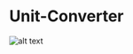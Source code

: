 # Unit-Converter


![alt text](https://github.com/bideen/Unit-Converter/blob/main/unit_converter.png?raw=true)